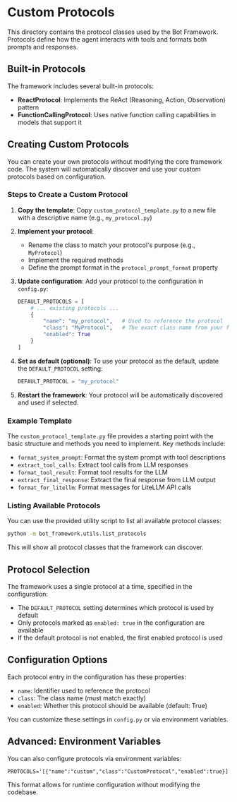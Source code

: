 # Custom Protocols

This directory contains the protocol classes used by the Bot Framework. Protocols define how the agent interacts with tools and formats both prompts and responses.

## Built-in Protocols

The framework includes several built-in protocols:

- **ReactProtocol**: Implements the ReAct (Reasoning, Action, Observation) pattern
- **FunctionCallingProtocol**: Uses native function calling capabilities in models that support it

## Creating Custom Protocols

You can create your own protocols without modifying the core framework code. The system will automatically discover and use your custom protocols based on configuration.

### Steps to Create a Custom Protocol

1. **Copy the template**:
   Copy `custom_protocol_template.py` to a new file with a descriptive name (e.g., `my_protocol.py`)

2. **Implement your protocol**:
   - Rename the class to match your protocol's purpose (e.g., `MyProtocol`)
   - Implement the required methods
   - Define the prompt format in the `protocol_prompt_format` property

3. **Update configuration**:
   Add your protocol to the configuration in `config.py`:

   ```python
   DEFAULT_PROTOCOLS = [
       # ... existing protocols ...
       {
           "name": "my_protocol",   # Used to reference the protocol
           "class": "MyProtocol",   # The exact class name from your file
           "enabled": True
       }
   ]
   ```

4. **Set as default (optional)**:
   To use your protocol as the default, update the `DEFAULT_PROTOCOL` setting:

   ```python
   DEFAULT_PROTOCOL = "my_protocol"
   ```

5. **Restart the framework**:
   Your protocol will be automatically discovered and used if selected.

### Example Template

The `custom_protocol_template.py` file provides a starting point with the basic structure and methods you need to implement. Key methods include:

- `format_system_prompt`: Format the system prompt with tool descriptions
- `extract_tool_calls`: Extract tool calls from LLM responses
- `format_tool_result`: Format tool results for the LLM
- `extract_final_response`: Extract the final response from LLM output
- `format_for_litellm`: Format messages for LiteLLM API calls

### Listing Available Protocols

You can use the provided utility script to list all available protocol classes:

```bash
python -m bot_framework.utils.list_protocols
```

This will show all protocol classes that the framework can discover.

## Protocol Selection

The framework uses a single protocol at a time, specified in the configuration:

- The `DEFAULT_PROTOCOL` setting determines which protocol is used by default
- Only protocols marked as `enabled: true` in the configuration are available
- If the default protocol is not enabled, the first enabled protocol is used

## Configuration Options

Each protocol entry in the configuration has these properties:

- `name`: Identifier used to reference the protocol
- `class`: The class name (must match exactly)
- `enabled`: Whether this protocol should be available (default: True)

You can customize these settings in `config.py` or via environment variables.

## Advanced: Environment Variables

You can also configure protocols via environment variables:

```
PROTOCOLS='[{"name":"custom","class":"CustomProtocol","enabled":true}]'
```

This format allows for runtime configuration without modifying the codebase. 